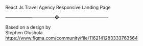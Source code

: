 

React Js Travel Agency Responsive Landing Page 

———————————❖———————————

Based on a design by  
Stephen Olushola
https://www.figma.com/community/file/1162141283333763564
